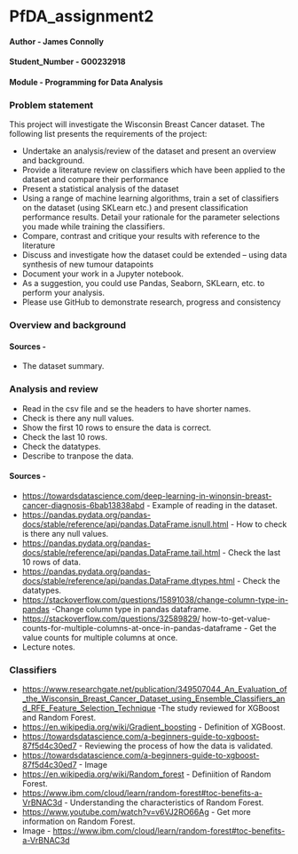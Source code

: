 # PfDA_assignment2

#### Author - James Connolly
#### Student_Number - G00232918
#### Module - Programming for Data Analysis

### Problem statement

This project will investigate the Wisconsin Breast Cancer dataset. The following list presents the requirements of the project:
- Undertake an analysis/review of the dataset and present an overview and background.
- Provide a literature review on classifiers which have been applied to the dataset and compare their performance
- Present a statistical analysis of the dataset
- Using a range of machine learning algorithms, train a set of classifiers on the dataset (using SKLearn etc.) and present classification performance results. Detail your rationale for the parameter selections you made while training the classifiers.
- Compare, contrast and critique your results with reference to the literature
- Discuss and investigate how the dataset could be extended – using data synthesis of new tumour datapoints
- Document your work in a Jupyter notebook. 
- As a suggestion, you could use Pandas, Seaborn, SKLearn, etc. to perform your analysis. 
- Please use GitHub to demonstrate research, progress and consistency

### Overview and background

#### Sources -
- The dataset summary.

### Analysis and review
- Read in the csv file and se the headers to have shorter names.
- Check is there any null values.
- Show the first 10 rows to ensure the data is correct.
- Check the last 10 rows.
- Check the datatypes.
- Describe to tranpose the data.

#### Sources -
- https://towardsdatascience.com/deep-learning-in-winonsin-breast-cancer-diagnosis-6bab13838abd - Example of reading in the dataset.
- https://pandas.pydata.org/pandas-docs/stable/reference/api/pandas.DataFrame.isnull.html - How to check is there any null values.
- https://pandas.pydata.org/pandas-docs/stable/reference/api/pandas.DataFrame.tail.html - Check the last 10 rows of data.
- https://pandas.pydata.org/pandas-docs/stable/reference/api/pandas.DataFrame.dtypes.html - Check the datatypes.
- https://stackoverflow.com/questions/15891038/change-column-type-in-pandas -Change column type in pandas dataframe.
- https://stackoverflow.com/questions/32589829/
how-to-get-value-counts-for-multiple-columns-at-once-in-pandas-dataframe - Get the value counts for multiple columns at once.
- Lecture notes.

### Classifiers
- https://www.researchgate.net/publication/349507044_An_Evaluation_of_the_Wisconsin_Breast_Cancer_Dataset_using_Ensemble_Classifiers_and_RFE_Feature_Selection_Technique -The study reviewed for XGBoost and Random Forest.
- https://en.wikipedia.org/wiki/Gradient_boosting - Definition of XGBoost.
- https://towardsdatascience.com/a-beginners-guide-to-xgboost-87f5d4c30ed7 - Reviewing the process of how the data is validated.
- https://towardsdatascience.com/a-beginners-guide-to-xgboost-87f5d4c30ed7 - Image
- https://en.wikipedia.org/wiki/Random_forest - Definiition of Random Forest.
- https://www.ibm.com/cloud/learn/random-forest#toc-benefits-a-VrBNAC3d - Understanding the characteristics of Random Forest.
- https://www.youtube.com/watch?v=v6VJ2RO66Ag - Get more information on Random Forest. 
- Image - https://www.ibm.com/cloud/learn/random-forest#toc-benefits-a-VrBNAC3d






